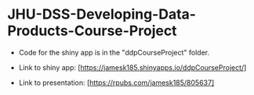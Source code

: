 # JHU-DSS-Developing-Data-Products-Course-Project

- Code for the shiny app is in the "ddpCourseProject" folder.

- Link to shiny app: [https://jamesk185.shinyapps.io/ddpCourseProject/]

- Link to presentation: [https://rpubs.com/jamesk185/805637]
